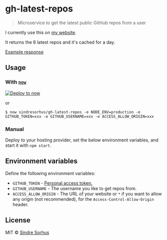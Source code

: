 # gh-latest-repos

> Microservice to get the latest public GitHub repos from a user

I currently use this on [my website](https://sindresorhus.com/#projects).

It returns the 6 latest repos and it's cached for a day.

[Example response](example-response.json)


## Usage

### With [`now`](https://now.sh)

[![Deploy to now](https://deploy.now.sh/static/button.svg)](https://deploy.now.sh/?repo=https://github.com/sindresorhus/gh-latest-repos&env=GITHUB_TOKEN&env=GITHUB_USERNAME&env=ACCESS_ALLOW_ORIGIN)

or

```
$ now sindresorhus/gh-latest-repos -e NODE_ENV=production -e GITHUB_TOKEN=xxx -e GITHUB_USERNAME=xxx -e ACCESS_ALLOW_ORIGIN=xxx
```

### Manual

Deploy to your hosting provider, set the below environment variables, and start it with `npm start`.


## Environment variables

Define the following environment variables:

- `GITHUB_TOKEN` - [Personal access token.](https://github.com/settings/tokens/new?description=gh-latest-repos)
- `GITHUB_USERNAME` - The username you like to get repos from.
- `ACCESS_ALLOW_ORIGIN` - The URL of your website or `*` if you want to allow any origin (not recommended), for the `Access-Control-Allow-Origin` header.


## License

MIT © [Sindre Sorhus](https://sindresorhus.com)
